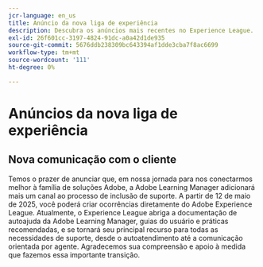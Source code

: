```yaml
---
jcr-language: en_us
title: Anúncio da nova liga de experiência
description: Descubra os anúncios mais recentes no Experience League.
exl-id: 26f601cc-3197-4824-91dc-a0a42d1de935
source-git-commit: 5676ddb238309bc643394af1dde3cba7f8ac6699
workflow-type: tm+mt
source-wordcount: '111'
ht-degree: 0%

---
```


# Anúncios da nova liga de experiência

## Nova comunicação com o cliente

Temos o prazer de anunciar que, em nossa jornada para nos conectarmos melhor à família de soluções Adobe, a Adobe Learning Manager adicionará mais um canal ao processo de inclusão de suporte. A partir de 12 de maio de 2025, você poderá criar ocorrências diretamente do Adobe Experience League. Atualmente, o Experience League abriga a documentação de autoajuda da Adobe Learning Manager, guias do usuário e práticas recomendadas, e se tornará seu principal recurso para todas as necessidades de suporte, desde o autoatendimento até a comunicação orientada por agente. Agradecemos sua compreensão e apoio à medida que fazemos essa importante transição.
